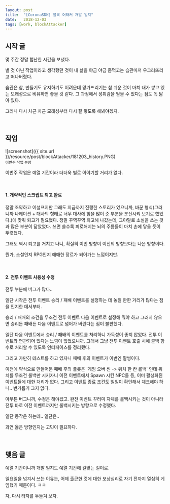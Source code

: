 ```yaml
---
layout: post
title:  "[CoronaSDK] 블록 어태커 개발 일지"
date:   2018-12-03
tags: [work, blockAttacker]
---
```


## 시작 글

  몇 주간 정말 험난한 시간을 보냈다.

  별 것 아닌 작업이라고 생각했던 것이 내 삶을 야금 야금 좀먹고는 습관마저 우그러뜨리고 떠나버렸다.

  습관은 참, 만들기도 유지하기도 어려운데 망가뜨리기는 참 쉬운 것이 마치 내가 쌓고 있는 모래성으로 비유하면 좋을 것 같다. 그 과정에서 성취감을 얻을 수 있다는 점도 똑 닮아 있다.

  그러니 다시 차근 차근 모래성부터 다시 잘 쌓도록 해봐야겠지.

<br>

## 작업

![screenshot]({{ site.url }}/resource/post/blockAttacker/181203_history.PNG)
<br>
<small>이번주 작업 분량</small>
<br>

  이번주 작업은 예열 기간이라 더더욱 별로 이야기할 거리가 없다.

<br>
<h4> 1. 개략적인 스크립트 퇴고 완료</h4>

  정말 조약하고 어설프지만 그래도 지금까지 진행한 스토리가 있으니까, 바꾼 형식(그러니까 나레이션 + 대사의 형태로 너무 대사에 힘을 많이 준 부분을 분산시켜 보기로 했었다.)에 맞춰 퇴고가 필요했다. 정말 꾸역꾸역 퇴고해 나갔는데, 그야말로 소설을 쓰는 것과 많은 부분이 닮았었다. 쓰면 쓸수록 피로해지는 뇌의 주름들이 마치 손에 닿을 듯이 뚜렷했다.

  그래도 역시 퇴고를 거치고 나니, 확실히 이번 방향이 이전의 방향보다는 나은 방향이다.

  뭔가, 소설인지 RPG인지 애매한 장르가 되어가는 느낌이지만.
  
<br>
<h4> 2. 전투 이벤트 사용성 수정</h4>

  전투 부분에 버그가 많다..

  일단 시작은 전투 이벤트 승리 / 패배 이벤트를 설정하는 데 놓칠 만한 거리가 많다는 점을 인지한 데서부터.

  승리 / 패배의 조건을 무조건 전투 이벤트 다음 이벤트로 설정해 줘야 하고 그러지 않으면 승리든 패배든 다음 이벤트로 넘어가 버린다는 점이 불편했다.

  일단 다음 이벤트에서 승리 / 패배의 이벤트를 처리하니 가독성이 좋지 않았다. 전투 이벤트와 연관되어 있다는 느낌이 없었으니까. 그래서 그냥 전투 이벤트 호출 시에 콜백 함수로 처리할 수 있도록 인터페이스를 정리했다.

  그리고 가만히 테스트를 하고 있자니 패배 후의 이벤트가 이번엔 말썽이다.

  이전에 약식으로 만들어둔 패배 후의 플롯은 '게임 오버 씬 -> 위치 한 칸 롤백' 인데 위치를 무조건 롤백만 시키자니 이전 이벤트에서 Spawn 시킨 NPC들 등, 이미 활성화된 이벤트들에 대한 처리가 없다. 그리고 이벤트 종료 조건도 일일이 확인해서 체크해야 하니.. 번거롭기 그지 없다.

  아무튼 버그니까, 수정은 해야겠고. 완전 이벤트 꾸러미 자체를 롤백시키는 것이 아니라 전투 바로 이전 이벤트까지만 롤백시키는 방향으로 수정했다.

  일단 동작은 하는데.. 일단은..

  과연 옳은 방향인지는 고민이 필요하다.
  
<br>

## 맺음 글

  예열 기간이니까 개발 일지도 예열 기간에 걸맞는 길이로.

  일요일을 넘겨서 쓰는 이유는, 어제 출근한 것에 대한 보상심리로 자기 전까지 열심히 게임했기 때문이다. ㅋㅋ

  자, 다시 타자를 두들겨 보자.
